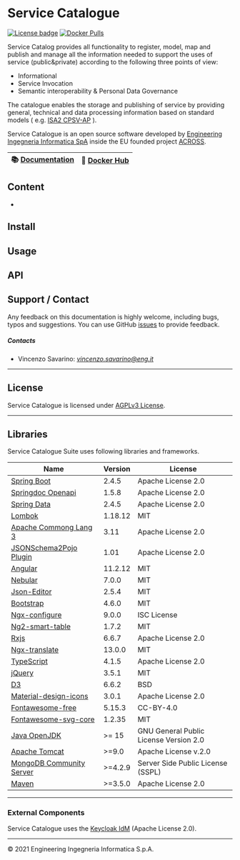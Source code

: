 # Service Catalogue

[![License badge](https://img.shields.io/github/license/OPSILab/Idra.svg)](https://opensource.org/licenses/AGPL-3.0)
[![Docker Pulls](https://img.shields.io/docker/pulls/capesuite/service-catalog)](https://hub.docker.com/r/capesuite/service-catalog)


Service Catalog provides all functionality to register, model, map and publish and manage all the information needed to support the uses of service (public&private) according to the following three points of view:

- Informational
- Service Invocation
- Semantic interoperability & Personal Data Governance

The catalogue enables the storage and publishing of service by providing general, technical and data processing information based on standard models ( e.g. [ISA2 CPSV-AP](https://joinup.ec.europa.eu/collection/semantic-interoperability-community-semic/solution/core-public-service-vocabulary-application-profile/about) ).

Service Catalogue is an open source software developed by
[Engineering Ingegneria Informatica SpA](http://www.eng.it) inside the EU founded project [ACROSS](https://across-h2020.eu/).

| :books: [Documentation](https://) | :whale: [Docker Hub](https://hub.docker.com/u/capesuite)|
|---|---|

## Content

-  

## Install



## Usage



## API




## Support / Contact

Any feedback on this documentation is highly welcome, including bugs, typos and suggestions. You can use GitHub [issues](https://github.com/OPSILab/Service-Catalogue/issues)
to provide feedback.

##### Contacts

-   Vincenzo Savarino: [_vincenzo.savarino@eng.it_](mailto:vincenzo.savarino@eng.it)

---

## License

Service Catalogue is licensed under [AGPLv3 License](./LICENSE).

---
## Libraries

Service Catalogue Suite uses following libraries and frameworks.

| Name                                                                                    | Version       | License                           |
|-----------------------------------------------------------------------------------------|---------------|-----------------------------------|
| [Spring Boot](https://spring.io/projects/spring-boot)                                   | 2.4.5         | Apache License 2.0                |
| [Springdoc Openapi](https://springdoc.org)                                              | 1.5.8         | Apache License 2.0                |
| [Spring Data](https://spring.io/projects/spring-data)                                   | 2.4.5         | Apache License 2.0                |
| [Lombok](Nihttps://projectlombok.org/)                                                  | 1.18.12       | MIT                               |
| [Apache Commong Lang 3](https://commons.apache.org)                                     | 3.11          | Apache License 2.0                |
| [JSONSchema2Pojo Plugin](http://jsonschema2pojo.org)                                    | 1.01          | Apache License 2.0                |
| [Angular](angular.io)                                                                   | 11.2.12       | MIT                               |
| [Nebular](https://akveo.github.io/nebular)                                              | 7.0.0         | MIT                               |
| [Json-Editor](https://github.com/json-editor/json-editor)                               | 2.5.4         | MIT                               |
| [Bootstrap](https://getbootstrap.com )                                                  | 4.6.0         | MIT                               |
| [Ngx-configure](https://github.com/catrielmuller/ngx-configure)                         | 9.0.0         | ISC License                       |
| [Ng2-smart-table](https://akveo.github.io/ng2-smart-table)                              | 1.7.2         | MIT                               |
| [Rxjs](https://rxjs.dev/guide/overview)                                                 | 6.6.7         | Apache License 2.0                |
| [Ngx-translate](http://www.ngx-translate.com/)                                          | 13.0.0        | MIT                               |
| [TypeScript](https://www.typescriptlang.org)                                            | 4.1.5         | Apache License 2.0                |
| [jQuery](jquery.com)                                                                    | 3.5.1         | MIT                               |
| [D3](https://d3js.org)                                                                  | 6.6.2         | BSD                               |
| [Material-design-icons](https://github.com/google/material-design-icons)                | 3.0.1         | Apache License 2.0                |
| [Fontawesome-free](https://fontawesome.com)                                             | 5.15.3        | CC-BY-4.0                         |
| [Fontawesome-svg-core](https://www.npmjs.com/package/@fortawesome/fontawesome-svg-core) | 1.2.35        | MIT                               |                                                                  |               |                                   |
| [Java OpenJDK](https://openjdk.java.net/)                                                                      | >= 15                 | GNU General Public License Version 2.0  |
| [Apache Tomcat](https://tomcat.apache.org)                                                                     | >=9.0                | Apache License v.2.0                    |
| [MongoDB Community Server](www.mongodb.com)                                                                    | >=4.2.9              | Server Side Public License (SSPL)       |
| [Maven](https://maven.apache.org)                                                                              | >=3.5.0              | Apache License 2.0                      |
---
### External Components

Service Catalogue uses the [Keycloak IdM](https://www.keycloak.org/) (Apache License 2.0).

---


© 2021 Engineering Ingegneria Informatica S.p.A.
